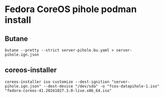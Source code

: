 # Fedora CoreOS pihole podman install

## Butane

```
butane --pretty --strict server-pihole.bu.yaml > server-pihole.ign.json
```

## coreos-installer
```
coreos-installer iso customize --dest-ignition "server-pihole.ign.json" --dest-device "/dev/sda" -o "fcos-datapihole-1.iso" "fedora-coreos-41.20241027.3.0-live.x86_64.iso"
```
